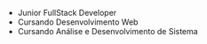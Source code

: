 * Junior FullStack Developer 
* Cursando Desenvolvimento Web
* Cursando Análise e Desenvolvimento de Sistema
